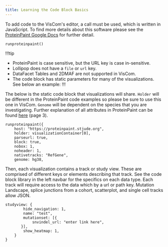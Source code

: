 ```yaml
---
title: Learning the Code Block Basics
---
```


To add code to the VisCom's editor, a call must be used, which is written in JavaScript. To find more details about this software please see the [ProteinPaint Google Docs](https://docs.google.com/document/d/1JWKq3ScW62GISFGuJvAajXchcRenZ3HAvpaxILeGaw0/) for further detail. 
```JS
runproteinpaint()
``` 


!!!tip
* ProteinPaint is case sensitive, but the URL key is case in-sensitive.
* Lollipop does not have a `file` or `url` key.
* DataFacet Tables and 2DMAF are not supported in VisCom.
* The code block has static parameters for many of the visualizations. See below an example:
!!!

The below is the static code block that visualizations will share. `Holder` will be different in the ProteinPaint code examples so please be sure to use this one in VisCom. `Genome` will be dependent on the species that you are investigating. Further explanation of all attributes in ProteinPaint can be found [here](https://docs.google.com/document/d/1ZnPZKSSajWyNISSLELMozKxrZHQbdxQkkkQFnxw6zTs/edit#heading=h.6spyog171fm9) (page 3).

```JS
runproteinpaint({
    host: "https://proteinpaint.stjude.org",
    holder: visualizationContainer[0],
    parseurl: true,
    block: true,
    nobox: 1,
    noheader: 1,
    nativetracks: "RefGene",
    genome: hg38,
```

Then, each visualization contains a track or study view. These are comprised of different keys or elements describing that track. See the code block library in the left navbar for the specifics on each data type. Each track will require access to the data which by a url or path key. Mutation Landscape, splice junctions from a cohort, scatterplot, and single cell tracks allow JSON. 

``` JS
studyview: {
        hide_navigation: 1,
        name: "test",
        mutationset: [{
            snvindel_url: "enter link here",
       }],
        show_heatmap: 1,
	}
}
```

